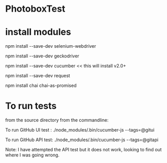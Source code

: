 # PhotoboxTest

install modules
===============

npm install --save-dev selenium-webdriver

npm install --save-dev geckodriver

npm install --save-dev cucumber << this will install v2.0+

npm install --save-dev request

npm install chai chai-as-promised



To run tests
============

from the source directory from the commandline:

To run GitHub UI test : ./node_modules/.bin/cucumber-js --tags=@gitui

To run GitHub API test: ./node_modules/.bin/cucumber-js --tags=@gitapi


Note: I have attempted the API test but it does not work, looking to find out where I was going wrong.